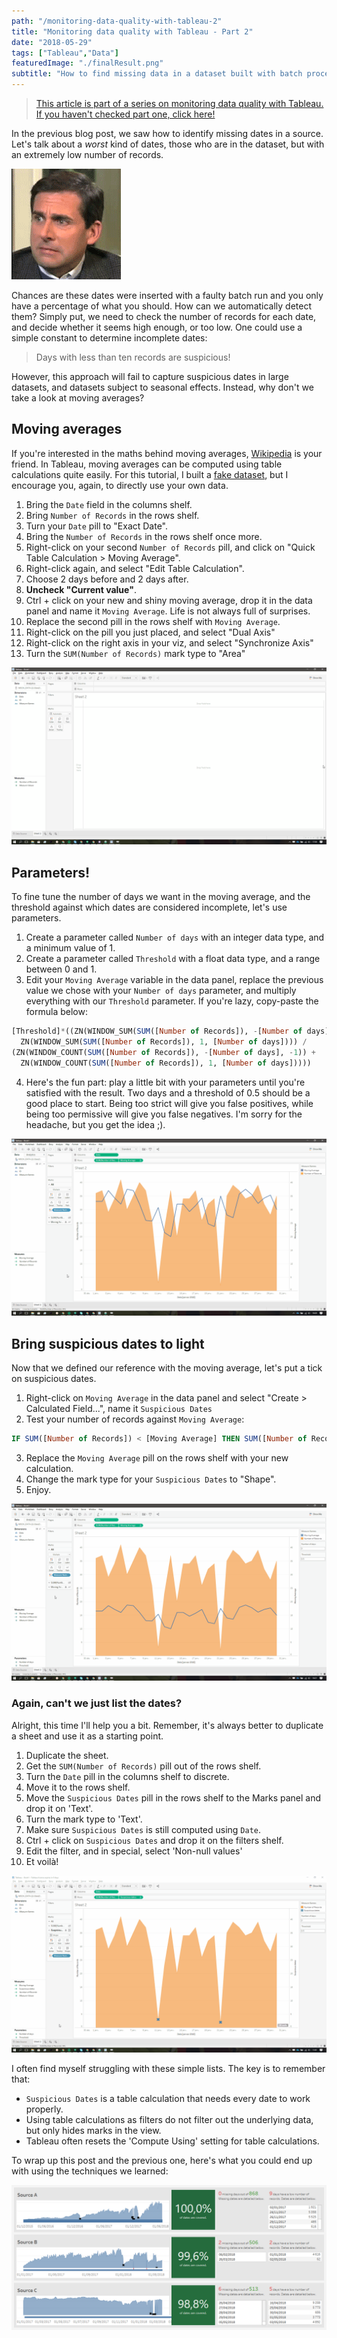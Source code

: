 ```yaml
---
path: "/monitoring-data-quality-with-tableau-2"
title: "Monitoring data quality with Tableau - Part 2"
date: "2018-05-29"
tags: ["Tableau","Data"]
featuredImage: "./finalResult.png"
subtitle: "How to find missing data in a dataset built with batch processing."
---
```


>[This article is part of a series on monitoring data quality with Tableau. If you haven't checked part one, click here!](/monitoring-data-quality-with-tableau-1)

In the previous blog post, we saw how to identify missing dates in a source. Let's talk about a *worst* kind of dates, those who are in the dataset, but with an extremely low number of records.

![Disgusting](./disgusting.gif)

Chances are these dates were inserted with a faulty batch run and you only have a percentage of what you should. How can we automatically detect them? Simply put, we need to check the number of records for each date, and decide whether it seems high enough, or too low. One could use a simple constant to determine incomplete dates:

> Days with less than ten records are suspicious!

However, this approach will fail to capture suspicious dates in large datasets, and datasets subject to seasonal effects. Instead, why don't we take a look at moving averages?

## Moving averages

If you're interested in the maths behind moving averages, [Wikipedia](https://en.wikipedia.org/wiki/Moving_average) is your friend. In Tableau, moving averages can be computed using table calculations quite easily. For this tutorial, I built a [fake dataset](./fakeData.xlsx), but I encourage you, again, to directly use your own data.

1. Bring the `Date` field in the columns shelf.
2. Bring `Number of Records` in the rows shelf.
3. Turn your `Date` pill to "Exact Date".
4. Bring the `Number of Records` in the rows shelf once more.
5. Right-click on your second `Number of Records` pill, and click on "Quick Table Calculation > Moving Average".
6. Right-click again, and select "Edit Table Calculation".
7. Choose 2 days before and 2 days after.
8. **Uncheck "Current value"**.
9. Ctrl + click on your new and shiny moving average, drop it in the data panel and name it `Moving Average`. Life is not always full of surprises.
10. Replace the second pill in the rows shelf with `Moving Average`.
11. Right-click on the pill you just placed, and select "Dual Axis"
12. Right-click on the right axis in your viz, and select "Synchronize Axis"
13. Turn the `SUM(Number of Records)` mark type to "Area"

[![First steps](./firstpart.gif)](./firstpart.gif)

## Parameters!

To fine tune the number of days we want in the moving average, and the threshold against which dates are considered incomplete, let's use parameters.

1. Create a parameter called `Number of days` with an integer data type, and a minimum value of 1.
2. Create a parameter called `Threshold` with a float data type, and a range between 0 and 1.
3. Edit your `Moving Average` variable in the data panel, replace the previous value we chose with your `Number of days` parameter, and multiply everything with our `Threshold` parameter. If you're lazy, copy-paste the formula below:

```sql
[Threshold]*((ZN(WINDOW_SUM(SUM([Number of Records]), -[Number of days], -1)) +
  ZN(WINDOW_SUM(SUM([Number of Records]), 1, [Number of days]))) /
(ZN(WINDOW_COUNT(SUM([Number of Records]), -[Number of days], -1)) +
  ZN(WINDOW_COUNT(SUM([Number of Records]), 1, [Number of days]))))
```

4. Here's the fun part: play a little bit with your parameters until you're satisfied with the result. Two days and a threshold of 0.5 should be a good place to start. Being too strict will give you false positives, while being too permissive will give you false negatives. I'm sorry for the headache, but you get the idea ;).

[![Second part](./secondpart.gif)](./secondpart.gif)

## Bring suspicious dates to light

Now that we defined our reference with the moving average, let's put a tick on suspicious dates.

1. Right-click on `Moving Average` in the data panel and select "Create > Calculated Field...", name it `Suspicious Dates`
2. Test your number of records against `Moving Average`:

```sql
IF SUM([Number of Records]) < [Moving Average] THEN SUM([Number of Records]) ELSE NULL END
```

3. Replace the `Moving Average` pill on the rows shelf with your new calculation.
4. Change the mark type for your `Suspicious Dates` to "Shape".
5. Enjoy.

[![Third part](./thirdpart.gif)](./thirdpart.gif)

### Again, can't we just list the dates?

Alright, this time I'll help you a bit. Remember, it's always better to duplicate a sheet and use it as a starting point.

1. Duplicate the sheet.
2. Get the `SUM(Number of Records)` pill out of the rows shelf.
3. Turn the `Date` pill in the columns shelf to discrete.
4. Move it to the rows shelf.
5. Move the `Suspicious Dates` pill in the rows shelf to the Marks panel and drop it on 'Text'.
6. Turn the mark type to 'Text'.
7. Make sure `Suspicious Dates` is still computed using `Date`.
8. Ctrl + click on `Suspicious Dates` and drop it on the filters shelf.
9. Edit the filter, and in special, select 'Non-null values'
10. Et voilà!

[![Fourth part](./fourthpart.gif)](./fourthpart.gif)

I often find myself struggling with these simple lists. The key is to remember that:
- `Suspicious Dates` is a table calculation that needs every date to work properly.
- Using table calculations as filters do not filter out the underlying data, but only hides marks in the view.
- Tableau often resets the 'Compute Using' setting for table calculations.

To wrap up this post and the previous one, here's what you could end up with using the techniques we learned:

![Final Example](./finalResult.png)
